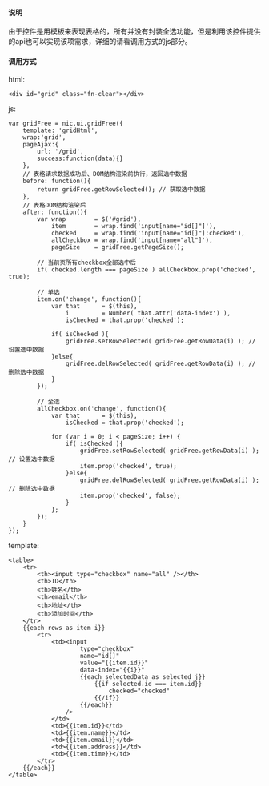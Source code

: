 #### 说明

由于控件是用模板来表现表格的，所有并没有封装全选功能，但是利用该控件提供的api也可以实现该项需求，详细的请看调用方式的js部分。

#### 调用方式 ####

html:

	<div id="grid" class="fn-clear"></div>
	
js:

	var gridFree = nic.ui.gridFree({
		template: 'gridHtml',
		wrap:'grid',
		pageAjax:{
			url: '/grid',
			success:function(data){}
		},
		// 表格请求数据成功后、DOM结构渲染前执行，返回选中数据
		before: function(){
			return gridFree.getRowSelected(); // 获取选中数据
		},
		// 表格DOM结构渲染后
		after: function(){
			var wrap        = $('#grid'),
				item        = wrap.find('input[name="id[]"]'),
				checked     = wrap.find('input[name="id[]"]:checked'),
				allCheckbox = wrap.find('input[name="all"]'),
				pageSize    = gridFree.getPageSize();

			// 当前页所有checkbox全部选中后
			if( checked.length === pageSize ) allCheckbox.prop('checked', true);

			// 单选
			item.on('change', function(){
				var that      = $(this),
					i         = Number( that.attr('data-index') ),
					isChecked = that.prop('checked');

				if( isChecked ){
					gridFree.setRowSelected( gridFree.getRowData(i) ); // 设置选中数据
				}else{
					gridFree.delRowSelected( gridFree.getRowData(i) ); // 删除选中数据
				}
			});

			// 全选
			allCheckbox.on('change', function(){
				var that      = $(this),
					isChecked = that.prop('checked');

				for (var i = 0; i < pageSize; i++) {
					if( isChecked ){
						gridFree.setRowSelected( gridFree.getRowData(i) ); // 设置选中数据
						item.prop('checked', true);
					}else{
						gridFree.delRowSelected( gridFree.getRowData(i) ); // 删除选中数据
						item.prop('checked', false);
					}
				};
			});
		}
	});
	
template:

	<table>
		<tr>
			<th><input type="checkbox" name="all" /></th>
			<th>ID</th>
			<th>姓名</th>
			<th>email</th>
			<th>地址</th>
			<th>添加时间</th>
		</tr>
		{{each rows as item i}}
			<tr>
				<td><input 
						type="checkbox" 
						name="id[]" 
						value="{{item.id}}" 
						data-index="{{i}}" 
						{{each selectedData as selected j}}
							{{if selected.id === item.id}}
								checked="checked"
							{{/if}}
						{{/each}}
					/>
				</td>
				<td>{{item.id}}</td>
				<td>{{item.name}}</td>
				<td>{{item.email}}</td>
				<td>{{item.address}}</td>
				<td>{{item.time}}</td>
			</tr>
		{{/each}}
	</table>